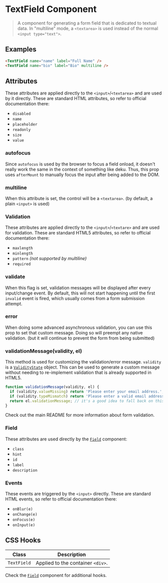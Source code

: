 
# TextField Component

> A component for generating a form field that is dedicated to textual data. In "multiline" mode,
> a `<textarea>` is used instead of the normal `<input type="text">`.


## Examples

```html
<TextField name="name" label="Full Name" />
<TextField name="bio" label="Bio" multiline />
```


## Attributes

These attributes are applied directly to the `<input>`/`<textarea>` and are used by it directly.
These are standard HTML attributes, so refer to official documentation there:

 * `disabled`
 * `name`
 * `placeholder`
 * `readonly`
 * `size`
 * `value`

### autofocus

Since `autofocus` is used by the browser to focus a field onload, it doesn't
really work the same in the context of something like deku. Thus, this prop
uses `afterMount` to manually focus the input after being added to the DOM.

### multiline

When this attribute is set, the control will be a `<textarea>`. (by default, a plain `<input>`
is used)

### Validation

These attributes are applied directly to the `<input>`/`<textare>` and are used for validation.
These are standard HTML5 attributes, so refer to official documentation there:

 * `maxlength`
 * `minlength`
 * `pattern` *(not supported by multiline)*
 * `required`

### validate

When this flag is set, validation messages will be displayed after every input/change event.
By default, this will not start happening until the first `invalid` event is fired, which
usually comes from a form submission attempt.

### error

When doing some advanced asynchronous validation, you can use this prop to set that custom
message. Doing so will preempt any native validation. (but it will continue to prevent the
form from being submitted)

### validationMessage(validity, el)

This method is used for customizing the validation/error message. `validity` is a
[`ValidityState`](https://developer.mozilla.org/en-US/docs/Web/API/ValidityState) object. This
can be used to generate a custom message without needing to re-implement validation that is
already supported in HTML5.

```js
function validationMessage(validity, el) {
  if (validity.valueMissing) return 'Please enter your email address.';
  if (validity.typeMismatch) return 'Please enter a valid email address.';
  return el.validationMessage; // it's a good idea to fall back on this value
}
```

Check out the main README for more information about form validation.

### Field

These attributes are used directly by the [`Field`](../field) component:

 * `class`
 * `hint`
 * `id`
 * `label`
 * `description`

### Events

These events are triggered by the `<input>` directly. These are standard HTML events,
so refer to official documentation there:

 * `onBlur(e)`
 * `onChange(e)`
 * `onFocus(e)`
 * `onInput(e)`


## CSS Hooks

| Class | Description |
| ----- | ------- |
| `TextField` | Applied to the container `<div>`. |

Check the [`Field`](../field) component for additional hooks.
